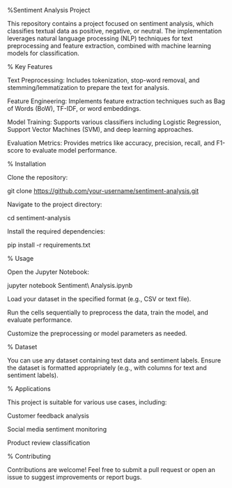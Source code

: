 %Sentiment Analysis Project

This repository contains a project focused on sentiment analysis, which classifies textual data as positive, negative, or neutral. The implementation leverages natural language processing (NLP) techniques for text preprocessing and feature extraction, combined with machine learning models for classification.

% Key Features

Text Preprocessing: Includes tokenization, stop-word removal, and stemming/lemmatization to prepare the text for analysis.

Feature Engineering: Implements feature extraction techniques such as Bag of Words (BoW), TF-IDF, or word embeddings.

Model Training: Supports various classifiers including Logistic Regression, Support Vector Machines (SVM), and deep learning approaches.

Evaluation Metrics: Provides metrics like accuracy, precision, recall, and F1-score to evaluate model performance.

% Installation

Clone the repository:

git clone https://github.com/your-username/sentiment-analysis.git

Navigate to the project directory:

cd sentiment-analysis

Install the required dependencies:

pip install -r requirements.txt

% Usage

Open the Jupyter Notebook:

jupyter notebook Sentiment\ Analysis.ipynb

Load your dataset in the specified format (e.g., CSV or text file).

Run the cells sequentially to preprocess the data, train the model, and evaluate performance.

Customize the preprocessing or model parameters as needed.

% Dataset

You can use any dataset containing text data and sentiment labels. Ensure the dataset is formatted appropriately (e.g., with columns for text and sentiment labels).

% Applications

This project is suitable for various use cases, including:

Customer feedback analysis

Social media sentiment monitoring

Product review classification

% Contributing

Contributions are welcome! Feel free to submit a pull request or open an issue to suggest improvements or report bugs.
